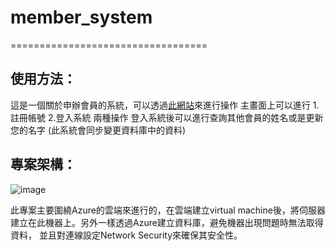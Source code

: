 # member_system
==================================
## 使用方法：
這是一個關於申辦會員的系統，可以透過[此網站](http://20.24.70.9:3000)來進行操作
主畫面上可以進行 1.註冊帳號 2.登入系統 兩種操作
登入系統後可以進行查詢其他會員的姓名或是更新您的名字
(此系統會同步變更資料庫中的資料)

## 專案架構：
![image](https://user-images.githubusercontent.com/99674906/167289207-6aa5153b-fdb6-4787-8340-6b91f4675e72.png)

此專案主要圍繞Azure的雲端來進行的，在雲端建立virtual machine後，將伺服器建立在此機器上。另外一樣透過Azure建立資料庫，避免機器出現問題時無法取得資料，
並且對連線設定Network Security來確保其安全性。
